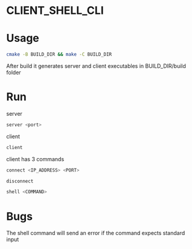 # CLIENT_SHELL_CLI

# Usage

```bash
cmake -B BUILD_DIR && make -C BUILD_DIR
```
After build it generates server and client executables in BUILD_DIR/build folder

# Run

server
```bash
server <port>
```

client
```bash
client
```
client has 3 commands
```bash
connect <IP_ADDRESS> <PORT>
```
```bash
disconnect
```
```bash
shell <COMMAND>
```

# Bugs
The shell command will send an error if the command expects standard input

